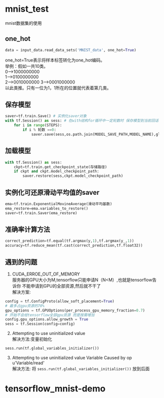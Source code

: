 # mnist_test
mnist数据集的使用
## one_hot
```python
data = input_data.read_data_sets('MNIST_data', one_hot=True)
```
one_hot=True表示将样本标签转化为one_hot编码。  
举例：假如一共10类。  
0-->1000000000  
1-->0100000000  
2-->0010000000
3-->0001000000  
以此类推。只有一位为1，1所在的位置就代表着第几类。
## 保存模型
```python
saver=tf.train.Save() # 实例化saver对象
with tf.Session() as sess: # 在with结构for循环中一定轮数时 保存模型到当前回话
    for i in range(STEPS):
        if i % 轮数 ==0: 
            saver.save(sess,os.path.join(MODEL_SAVE_PATH,MODEL_NAME),global_step=global_step)
```
## 加载模型
```python
with tf.Session() as sess:
    ckpt=tf.train.get_checkpoint_state(存储路径)
    if ckpt and ckpt.model_checkpoint_path:
        saver.restore(sess,ckpt.model_checkpoint_path)
```
## 实例化可还原滑动平均值的saver
```python
ema=tf.train.ExponentialMovineAverage(滑动平均基数)
ema_restore=ema.variables_to_restore()
saver=tf.train.Saver(ema_restore)
```
## 准确率计算方法
```python
correct_prediction=tf.equal(tf.argmax(y,1),tf.argmax(y_,1))
accuracy=tf.reduce_mean(tf.cast(correct_prediction,tf.float32))
```
## 遇到的问题  
1. CUDA_ERROE_OUT_OF_MEMORY  
服务器的GPU大小为M,tensorflow只能申请N（N<M）,也就是tensorflow告诉你 不能申请到GPU的全部资源,然后就不干了  
解决方案:
```python
config = tf.ConfigProto(allow_soft_placement=True)
# 最多占gpu资源的70%
gpu_options = tf.GPUOptions(per_process_gpu_memory_fraction=0.7)
# 开始不会给tensorflow全部gpu资源 而是按需增加
config.gpu_options.allow_growth = True
sess = tf.Session(config=config)
```
2. Attempting to use uninitialized value  
解决方法:变量初始化  
```python
sess.run(tf.global_variables_initializer())
```
3. Attempting to use uninitialized value Variable Caused by op u'Variable/read'  
解决方法:
将 `sess.run(tf.global_variables_initializer())` 放到后面
# tensorflow_mnist-demo
